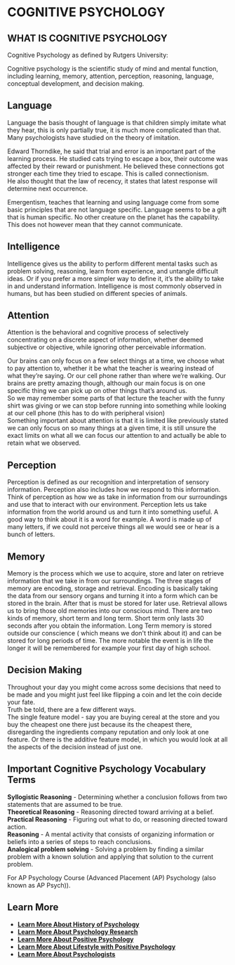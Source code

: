 # COGNITIVE PSYCHOLOGY

## WHAT IS COGNITIVE PSYCHOLOGY

Cognitive Psychology as defined by Rutgers University:

Cognitive psychology is the scientific study of mind and mental function, including learning, memory, attention, perception, reasoning, language, conceptual development, and decision making.

## Language

Language the basis thought of language is that children simply imitate what they hear, this is only partially true, it is much more complicated than that. Many psychologists have studied on the theory of imitation.

Edward Thorndike, he said that trial and error is an important part of the learning process. He studied cats trying to escape a box, their outcome was affected by their reward or punishment. He believed these connections got stronger each time they tried to escape. This is called connectionism.  
He also thought that the law of recency, it states that latest response will determine next occurrence.

Emergentism, teaches that learning and using language come from some basic principles that are not language specific. Language seems to be a gift that is human specific. No other creature on the planet has the capability. This does not however mean that they cannot communicate.

## Intelligence

Intelligence gives us the ability to perform different mental tasks such as problem solving, reasoning, learn from experience, and untangle difficult ideas. Or if you prefer a more simpler way to define it, it’s the ability to take in and understand information. Intelligence is most commonly observed in humans, but has been studied on different species of animals.

## Attention

Attention is the behavioral and cognitive process of selectively concentrating on a discrete aspect of information, whether deemed subjective or objective, while ignoring other perceivable information.

Our brains can only focus on a few select things at a time, we choose what to pay attention to, whether it be what the teacher is wearing instead of what they’re saying. Or our cell phone rather than where we’re walking. Our brains are pretty amazing though, although our main focus is on one specific thing we can pick up on other things that’s around us.  
So we may remember some parts of that lecture the teacher with the funny shirt was giving or we can stop before running into something while looking at our cell phone (this has to do with peripheral vision)  
Something important about attention is that it is limited like previously stated we can only focus on so many things at a given time, it is still unsure the exact limits on what all we can focus our attention to and actually be able to retain what we observed.

## Perception

Perception is defined as our recognition and interpretation of sensory information. Perception also includes how we respond to this information. Think of perception as how we as take in information from our surroundings and use that to interact with our environment. Perception lets us take information from the world around us and turn it into something useful. A good way to think about it is a word for example. A word is made up of many letters, if we could not perceive things all we would see or hear is a bunch of letters.

## Memory

Memory is the process which we use to acquire, store and later on retrieve information that we take in from our surroundings. The three stages of memory are encoding, storage and retrieval. Encoding is basically taking the data from our sensory organs and turning it into a form which can be stored in the brain. After that is must be stored for later use. Retrieval allows us to bring those old memories into our conscious mind. There are two kinds of memory, short term and long term. Short term only lasts 30 seconds after you obtain the information. Long Term memory is stored outside our conscience ( which means we don't think about it) and can be stored for long periods of time. The more notable the event is in life the longer it will be remembered for example your first day of high school.

## Decision Making

Throughout your day you might come across some decisions that need to be made and you might just feel like flipping a coin and let the coin decide your fate.  
Truth be told, there are a few different ways.  
The single feature model - say you are buying cereal at the store and you buy the cheapest one there just because its the cheapest there, disregarding the ingredients company reputation and only look at one feature. Or there is the additive feature model, in which you would look at all the aspects of the decision instead of just one.

## Important Cognitive Psychology Vocabulary Terms

**Syllogistic Reasoning** \- Determining whether a conclusion follows from two statements that are assumed to be true.  
**Theoretical Reasoning** \- Reasoning directed toward arriving at a belief.  
**Practical Reasoning** \- Figuring out what to do, or reasoning directed toward action.  
**Reasoning** \- A mental activity that consists of organizing information or beliefs into a series of steps to reach conclusions.  
**Analogical problem solving** \- Solving a problem by finding a similar problem with a known solution and applying that solution to the current problem.

For AP Psychology Course (Advanced Placement (AP) Psychology (also known as AP Psych)).

## **Learn More**

  * [**Learn More About History of Psychology**](/docs/history-of-psychology)
  * [**Learn More About Psychology Research**](/docs/psychology-research)
  * [**Learn More About Positive Psychology**](/docs/positive-psychology)
  * [**Learn More About Lifestyle with Positive Psychology**](/docs/lifestyle-personal-growth)
  * [**Learn More About Psychologists**](/docs/psychologists)


